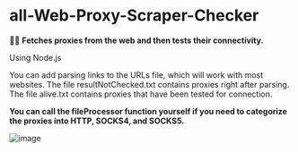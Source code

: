 # all-Web-Proxy-Scraper-Checker
 👩‍💻 **Fetches proxies from the web and then tests their connectivity.**
 
Using Node.js

You can add parsing links to the URLs file, which will work with most websites. 
The file resultNotChecked.txt contains proxies right after parsing. 
The file alive.txt contains proxies that have been tested for connection. 

**You can call the fileProcessor function yourself if you need to categorize the proxies into HTTP, SOCKS4, and SOCKS5.**

![image](https://github.com/TheCodePassion/all-Web-Proxy-Scraper-Checker/assets/133754950/32a6ac83-d6b3-45b0-94bc-245638261d90)
